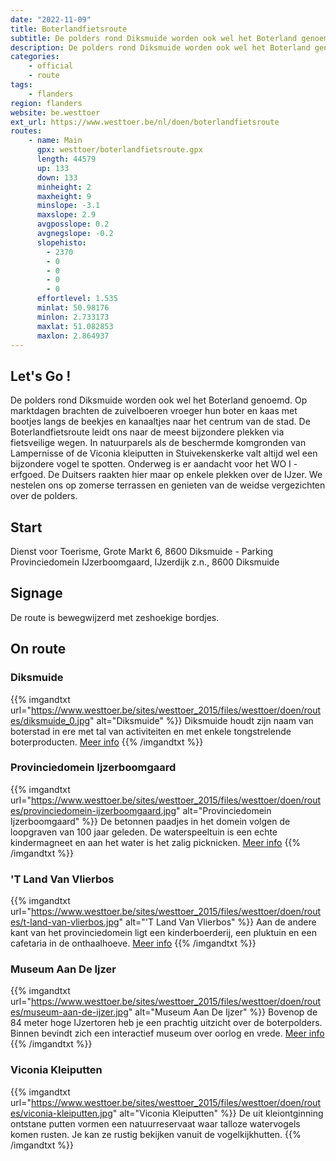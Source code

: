 ```yaml
---
date: "2022-11-09"
title: Boterlandfietsroute
subtitle: De polders rond Diksmuide worden ook wel het Boterland genoemd
description: De polders rond Diksmuide worden ook wel het Boterland genoemd
categories:
    - official
    - route
tags:
    - flanders
region: flanders
website: be.westtoer
ext_url: https://www.westtoer.be/nl/doen/boterlandfietsroute
routes:
    - name: Main
      gpx: westtoer/boterlandfietsroute.gpx
      length: 44579
      up: 133
      down: 133
      minheight: 2
      maxheight: 9
      minslope: -3.1
      maxslope: 2.9
      avgposslope: 0.2
      avgnegslope: -0.2
      slopehisto:
        - 2370
        - 0
        - 0
        - 0
        - 0
      effortlevel: 1.535
      minlat: 50.98176
      minlon: 2.733173
      maxlat: 51.082853
      maxlon: 2.864937
---
```


## Let's Go ! 

De polders rond Diksmuide worden ook wel het Boterland genoemd. Op marktdagen brachten de zuivelboeren vroeger hun boter en kaas met bootjes langs de beekjes en kanaaltjes naar het centrum van de stad. De Boterlandfietsroute leidt ons naar de meest bijzondere plekken via fietsveilige wegen. In natuurparels als de beschermde komgronden van Lampernisse of de Viconia kleiputten in Stuivekenskerke valt altijd wel een bijzondere vogel te spotten. Onderweg is er aandacht voor het WO I - erfgoed. De Duitsers raakten hier maar op enkele plekken over de IJzer. We nestelen ons op zomerse terrassen en genieten van de weidse vergezichten over de polders.

## Start

Dienst voor Toerisme, Grote Markt 6, 8600 Diksmuide - Parking Provinciedomein IJzerboomgaard, IJzerdijk z.n., 8600 Diksmuide

## Signage

De route is bewegwijzerd met zeshoekige bordjes.

## On route

### Diksmuide

{{% imgandtxt url="https://www.westtoer.be/sites/westtoer_2015/files/westtoer/doen/routes/diksmuide_0.jpg" alt="Diksmuide" %}}
Diksmuide houdt zijn naam van boterstad in ere met tal van activiteiten en met enkele tongstrelende boterproducten.
[Meer info](https://www.westtoer.be/nl/praktische-info/toerisme-diksmuide)
{{% /imgandtxt %}}

### Provinciedomein Ijzerboomgaard

{{% imgandtxt url="https://www.westtoer.be/sites/westtoer_2015/files/westtoer/doen/routes/provinciedomein-ijzerboomgaard.jpg" alt="Provinciedomein Ijzerboomgaard" %}}
De betonnen paadjes in het domein volgen de loopgraven van 100 jaar geleden. De waterspeeltuin is een echte kindermagneet en aan het water is het zalig picknicken.
[Meer info](https://www.westtoer.be/nl/doen/provinciedomein-ijzerboomgaard)
{{% /imgandtxt %}}

### 'T Land Van Vlierbos

{{% imgandtxt url="https://www.westtoer.be/sites/westtoer_2015/files/westtoer/doen/routes/t-land-van-vlierbos.jpg" alt="'T Land Van Vlierbos" %}}
Aan de andere kant van het provinciedomein ligt een kinderboerderij, een pluktuin en een cafetaria in de onthaalhoeve.
[Meer info](https://www.westtoer.be/nl/doen/kinderboerderij-t-land-van-vlierbos)
{{% /imgandtxt %}}

### Museum Aan De Ijzer

{{% imgandtxt url="https://www.westtoer.be/sites/westtoer_2015/files/westtoer/doen/routes/museum-aan-de-ijzer.jpg" alt="Museum Aan De Ijzer" %}}
Bovenop de 84 meter hoge IJzertoren heb je een prachtig uitzicht over de boterpolders. Binnen bevindt zich een interactief museum over oorlog en vrede.
[Meer info](https://www.westtoer.be/nl/doen/museum-aan-de-ijzer)
{{% /imgandtxt %}}

### Viconia Kleiputten

{{% imgandtxt url="https://www.westtoer.be/sites/westtoer_2015/files/westtoer/doen/routes/viconia-kleiputten.jpg" alt="Viconia Kleiputten" %}}
De uit kleiontginning ontstane putten vormen een natuurreservaat waar talloze watervogels komen rusten. Je kan ze rustig bekijken vanuit de vogelkijkhutten.
{{% /imgandtxt %}}


